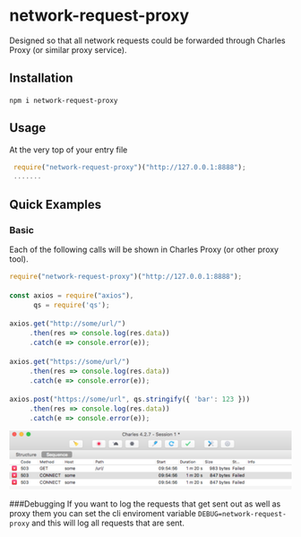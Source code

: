 # network-request-proxy

Designed so that all network requests could be forwarded through Charles Proxy (or similar proxy service).

## Installation

`npm i network-request-proxy`

## Usage
At the very top of your entry file

```js
 require("network-request-proxy")("http://127.0.0.1:8888");
 .......
```


## Quick Examples
### Basic
Each of the following calls will be shown in Charles Proxy (or other proxy tool).

```js
require("network-request-proxy")("http://127.0.0.1:8888");

const axios = require("axios"),
      qs = require('qs');

axios.get("http://some/url/")
     .then(res => console.log(res.data))
     .catch(e => console.error(e));

axios.get("https://some/url/")
     .then(res => console.log(res.data))
     .catch(e => console.error(e));

axios.post("https://some/url", qs.stringify({ 'bar': 123 }))
     .then(res => console.log(res.data))
     .catch(e => console.error(e));
```

![alt text](https://raw.githubusercontent.com/adrianbrowning/network-request-proxy/master/charles_proxy_example.png)

###Debugging
If you want to log the requests that get sent out as well as proxy them you can set the cli enviroment variable `DEBUG=network-request-proxy` and this will log all requests that are sent.


